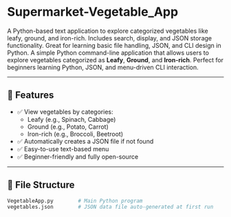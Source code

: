 # Supermarket-Vegetable_App
A Python-based text application to explore categorized vegetables like leafy, ground, and iron-rich. Includes search, display, and JSON storage functionality. Great for learning basic file handling, JSON, and CLI design in Python.
A simple Python command-line application that allows users to explore vegetables categorized as **Leafy**, **Ground**, and **Iron-rich**. Perfect for beginners learning Python, JSON, and menu-driven CLI interaction.

---

## 📌 Features

- ✅ View vegetables by categories:
  - Leafy (e.g., Spinach, Cabbage)
  - Ground (e.g., Potato, Carrot)
  - Iron-rich (e.g., Broccoli, Beetroot)
- ✅ Automatically creates a JSON file if not found
- ✅ Easy-to-use text-based menu
- ✅ Beginner-friendly and fully open-source

---

## 📂 File Structure

```bash
VegetableApp.py        # Main Python program
vegetables.json        # JSON data file auto-generated at first run
